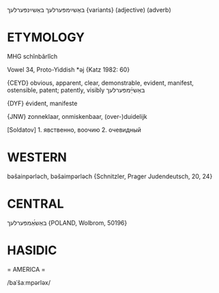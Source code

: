 באַשײַמפּערלעך
באַשײַנפּערלעך {variants}
(adjective) (adverb)

ETYMOLOGY
===========
MHG schînbârlîch

Vowel 34, Proto-Yiddish *əj
{Katz 1982: 60}

{CEYD}
obvious, apparent, clear, demonstrable, evident, manifest, ostensible, patent; patently, visibly באַשײַ֜מפּערלעך

{DYF}
évident, manifeste

{JNW}
zonneklaar, onmiskenbaar, (over-)duidelijk

[Soldatov] 1. явственно, воочию
2. очевидный

WESTERN
========

bəšainpərləch, bəšaimpərləch {Schnitzler, Prager Judendeutsch, 20, 24}

CENTRAL
========

באַש́אַמפּערלעך {POLAND, Wolbrom, 50196}

HASIDIC
=======
= AMERICA = 

/baˈšaːmpərləx/